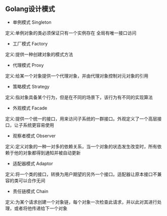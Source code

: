 ## Golang设计模式
- 单例模式 Singleton

定义:单例对象的类必须保证只有一个实例存在 全局有唯一接口访问

- 工厂模式 Factory

定义:提供一种创建对象的模式方法

- 代理模式 Proxy

定义:给某一个对象提供一个代理对象，并由代理对象控制对元对象的引用

- 策略模式 Strategy

定义:指对象具备某个行为，但是在不同的场景下，该行为有不同的实现算法

- 外观模式 Facade

定义:提供一个统一的接口，用来访问子系统的一群接口。外观定义了一个高层接口，让子系统更容易使用

- 观察者模式 Observer

定义:定义对象的一种一对多的依赖关系，当一个对象的状态发生改变时，所有依赖于他的对象都得到通知并被自动更新

- 适配器模式 Adaptor

定义:将一个类的接口，转换为用户期望的另外一个接口。适配器让原本接口不兼容的类可以合作无间

- 责任链模式 Chain

定义:为某个请求创建一个对象链，每个对象一次检查此请求，并以此对其进行处理，或者将他传递给下一个对象